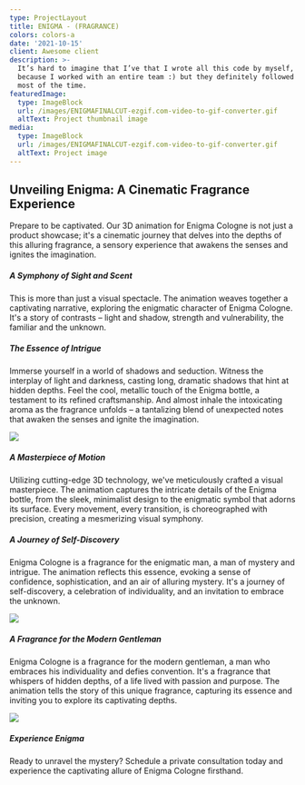 ```yaml
---
type: ProjectLayout
title: ENIGMA - (FRAGRANCE)
colors: colors-a
date: '2021-10-15'
client: Awesome client
description: >-
  It’s hard to imagine that I’ve that I wrote all this code by myself, probably
  because I worked with an entire team :) but they definitely followed my lead
  most of the time.
featuredImage:
  type: ImageBlock
  url: /images/ENIGMAFINALCUT-ezgif.com-video-to-gif-converter.gif
  altText: Project thumbnail image
media:
  type: ImageBlock
  url: /images/ENIGMAFINALCUT-ezgif.com-video-to-gif-converter.gif
  altText: Project image
---
```

## **Unveiling Enigma: A Cinematic Fragrance Experience**

Prepare to be captivated. Our 3D animation for Enigma Cologne is not just a product showcase; it's a cinematic journey that delves into the depths of this alluring fragrance, a sensory experience that awakens the senses and ignites the imagination.

##### **A Symphony of Sight and Scent**

This is more than just a visual spectacle. The animation weaves together a captivating narrative, exploring the enigmatic character of Enigma Cologne. It's a story of contrasts – light and shadow, strength and vulnerability, the familiar and the unknown.

##### **The Essence of Intrigue**

Immerse yourself in a world of shadows and seduction. Witness the interplay of light and darkness, casting long, dramatic shadows that hint at hidden depths. Feel the cool, metallic touch of the Enigma bottle, a testament to its refined craftsmanship. And almost inhale the intoxicating aroma as the fragrance unfolds – a tantalizing blend of unexpected notes that awaken the senses and ignite the imagination.



![](/images/ENIGMAFINALCUT-ezgif.com-video-to-gif-converter\(1\).gif)



##### **A Masterpiece of Motion**

Utilizing cutting-edge 3D technology, we've meticulously crafted a visual masterpiece. The animation captures the intricate details of the Enigma bottle, from the sleek, minimalist design to the enigmatic symbol that adorns its surface. Every movement, every transition, is choreographed with precision, creating a mesmerizing visual symphony.

##### **A Journey of Self-Discovery**

Enigma Cologne is a fragrance for the enigmatic man, a man of mystery and intrigue. The animation reflects this essence, evoking a sense of confidence, sophistication, and an air of alluring mystery. It's a journey of self-discovery, a celebration of individuality, and an invitation to embrace the unknown.



![](/images/ENIGMAFINALCUT-ezgif.com-video-to-gif-converter\(2\).gif)



##### **A Fragrance for the Modern Gentleman**

Enigma Cologne is a fragrance for the modern gentleman, a man who embraces his individuality and defies convention. It's a fragrance that whispers of hidden depths, of a life lived with passion and purpose. The animation tells the story of this unique fragrance, capturing its essence and inviting you to explore its captivating depths.

![](/images/ENIGMAFINALCUT-ezgif.com-video-to-gif-converter\(3\).gif)

##### **Experience Enigma**

Ready to unravel the mystery? Schedule a private consultation today and experience the captivating allure of Enigma Cologne firsthand.



